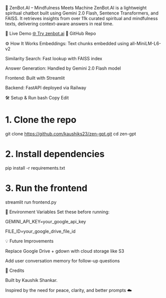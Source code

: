🧘 ZenBot.AI – Mindfulness Meets Machine
ZenBot.AI is a lightweight spiritual chatbot built using Gemini 2.0 Flash, Sentence Transformers, and FAISS. It retrieves insights from over 11k curated spiritual and mindfulness texts, delivering context-aware answers in real time.

🚀 Live Demo
[🌐 Try zenbot.ai](https://zen-ai-gpt.streamlit.app)
📂 GitHub Repo

⚙️ How It Works
Embeddings: Text chunks embedded using all-MiniLM-L6-v2

Similarity Search: Fast lookup with FAISS index

Answer Generation: Handled by Gemini 2.0 Flash model

Frontend: Built with Streamlit

Backend: FastAPI deployed via Railway

🛠️ Setup & Run
bash
Copy
Edit
# 1. Clone the repo
git clone https://github.com/kaushiks23/zen-gpt.git
cd zen-gpt

# 2. Install dependencies
pip install -r requirements.txt

# 3. Run the frontend
streamlit run frontend.py

🔐 Environment Variables
Set these before running:

GEMINI_API_KEY=your_google_api_key

FILE_ID=your_google_drive_file_id

💡 Future Improvements

Replace Google Drive + gdown with cloud storage like S3

Add user conversation memory for follow-up questions

🙌 Credits

Built by Kaushik Shankar.

Inspired by the need for peace, clarity, and better prompts ☁️

